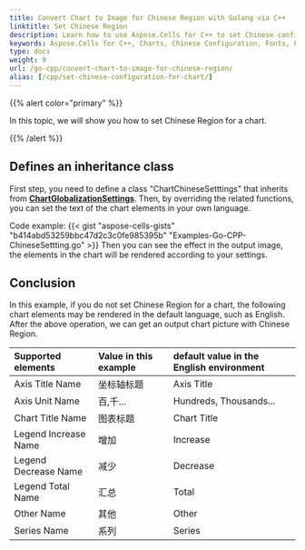 ```yaml
---
title: Convert Chart to Image for Chinese Region with Golang via C++
linktitle: Set Chinese Region
description: Learn how to use Aspose.Cells for C++ to set Chinese configuration for charts. Our guide will demonstrate how to configure charts to support Chinese characters and formats, including fonts, sizes, text directions, and more.
keywords: Aspose.Cells for C++, Charts, Chinese Configuration, Fonts, Font Size, Text Direction, Support.
type: docs
weight: 9
url: /go-cpp/convert-chart-to-image-for-chinese-region/
alias: [/cpp/set-chinese-configuration-for-chart/]
---
```


{{% alert color="primary" %}}

In this topic, we will show you how to set Chinese Region for a chart.

{{% /alert %}}

## **Defines an inheritance class**

First step, you need to define a class "ChartChineseSetttings" that inherits from [**ChartGlobalizationSettings**](https://reference.aspose.com/cells/go-cpp/chartglobalizationsettings/). 
Then, by overriding the related functions, you can set the text of the chart elements in your own language.

Code example:
{{< gist "aspose-cells-gists" "b414abd53259bbc47d2c3c0fe985395b" "Examples-Go-CPP-ChineseSettting.go" >}}
Then you can see the effect in the output image, the elements in the chart will be rendered according to your settings.

## **Conclusion**

In this example, if you do not set Chinese Region for a chart, the following chart elements may be rendered in the default language, such as English.
After the above operation, we can get an output chart picture with Chinese Region.

|**Supported elements**|**Value in this example**|**default value in the English environment**|
| :- | :- | :- |
|Axis Title Name|坐标轴标题|Axis Title|
|Axis Unit Name|百,千...|Hundreds, Thousands...|
|Chart Title Name|图表标题|Chart Title|
|Legend Increase Name|增加|Increase|
|Legend Decrease Name|减少|Decrease|
|Legend Total Name|汇总|Total|
|Other Name|其他|Other|
|Series Name|系列|Series|